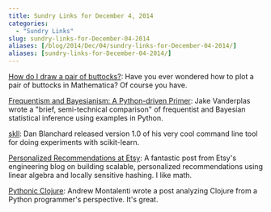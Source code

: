 ```yaml
---
title: Sundry Links for December 4, 2014
categories:
  - "Sundry Links"
slug: sundry-links-for-December-04-2014
aliases: [/blog/2014/Dec/04/sundry-links-for-December-04-2014/]
aliases: [sundry-links-for-December-04-2014/]
---
```


[How do I draw a pair of buttocks?](http://mathematica.stackexchange.com/questions/66538/how-do-i-draw-a-pair-of-buttocks): Have you ever wondered how to plot a pair of buttocks in Mathematica? Of course you have.

[Frequentism and Bayesianism: A Python-driven Primer](http://arxiv.org/abs/1411.5018): Jake Vanderplas wrote a "brief, semi-technical comparison" of frequentist and Bayesian statistical inference using examples in Python.

[skll](https://github.com/EducationalTestingService/skll): Dan Blanchard released version 1.0 of his very cool command line tool for doing experiments with scikit-learn.

[Personalized Recommendations at Etsy](https://codeascraft.com/2014/11/17/personalized-recommendations-at-etsy/): A fantastic post from Etsy's engineering blog on building scalable, personalized recommendations using linear algebra and locally sensitive hashing. I like math.

[Pythonic Clojure](http://www.pixelmonkey.org/2014/11/02/clojonic): Andrew Montalenti wrote a post analyzing Clojure from a Python programmer's perspective. It's great.
